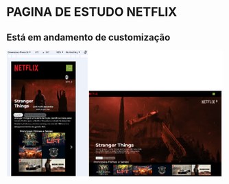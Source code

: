 <h1>PAGINA DE ESTUDO NETFLIX</h1>

<h2>Está em andamento de customização</h2>

<img src=readme-netflix2.PNG width= 700px> 
